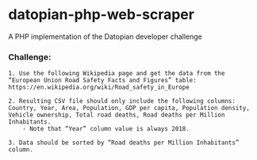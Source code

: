 # datopian-php-web-scraper

A PHP implementation of the Datopian developer challenge

### Challenge:
    1. Use the following Wikipedia page and get the data from the “European Union Road Safety Facts and Figures” table: https://en.wikipedia.org/wiki/Road_safety_in_Europe
    
    2. Resulting CSV file should only include the following columns: 
    Country, Year, Area, Population, GDP per capita, Population density, Vehicle ownership, Total road deaths, Road deaths per Million Inhabitants.
        - Note that “Year” column value is always 2018.
        
    3. Data should be sorted by “Road deaths per Million Inhabitants” column.

